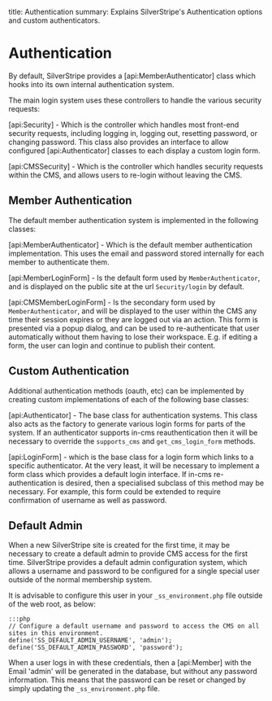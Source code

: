 title: Authentication
summary: Explains SilverStripe's Authentication options and custom authenticators. 

# Authentication

By default, SilverStripe provides a [api:MemberAuthenticator] class which hooks into its own internal
authentication system.

The main login system uses these controllers to handle the various security requests:

[api:Security] - Which is the controller which handles most front-end security requests, including logging in, logging out, resetting password, or changing password. This class also provides an interface to allow configured [api:Authenticator] classes to each display a custom login form.	

[api:CMSSecurity] - Which is the controller which handles security requests within the CMS, and allows users to re-login without leaving the CMS.

## Member Authentication

The default member authentication system is implemented in the following classes:

[api:MemberAuthenticator] - Which is the default member authentication implementation. This uses the email and password stored internally for each member to authenticate them.	

[api:MemberLoginForm] - Is the default form used by `MemberAuthenticator`, and is displayed on the public site at the url `Security/login` by default.

[api:CMSMemberLoginForm] - Is the secondary form used by `MemberAuthenticator`, and will be displayed to the	user within the CMS any time their session expires or they are logged out via an action. This form is	presented via a popup dialog, and can be used to re-authenticate that user automatically without them having	to lose their workspace. E.g. if editing a form, the user can login and continue to publish their content.

## Custom Authentication

Additional authentication methods (oauth, etc) can be implemented by creating custom implementations of each of the
following base classes:

[api:Authenticator] - The base class for authentication systems. This class also acts as the factory to generate various login forms for parts of the system. If an authenticator supports in-cms	reauthentication then it will be necessary to override the `supports_cms` and `get_cms_login_form` methods.

[api:LoginForm] - which is the base class for a login form which links to a specific authenticator. At the very least, it will be necessary to implement a form class which provides a default login interface. If in-cms re-authentication is desired, then a specialised subclass of this method may be necessary. For example, this form could be extended to require confirmation of username as well as password.

## Default Admin

When a new SilverStripe site is created for the first time, it may be necessary to create a default admin to provide
CMS access for the first time. SilverStripe provides a default admin configuration system, which allows a username
and password to be configured for a single special user outside of the normal membership system.

It is advisable to configure this user in your `_ss_environment.php` file outside of the web root, as below:

	:::php
	// Configure a default username and password to access the CMS on all sites in this environment.
	define('SS_DEFAULT_ADMIN_USERNAME', 'admin');
	define('SS_DEFAULT_ADMIN_PASSWORD', 'password');

When a user logs in with these credentials, then a [api:Member] with the Email 'admin' will be generated in
the database, but without any password information. This means that the password can be reset or changed by simply
updating the `_ss_environment.php` file.
